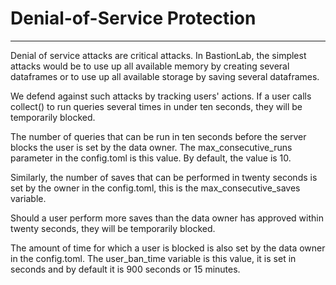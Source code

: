 # Denial-of-Service Protection
___________________________________

Denial of service attacks are critical attacks. In BastionLab, the simplest attacks would be to use up all available memory by creating several dataframes or to use up all available storage by saving several dataframes.

We defend against such attacks by tracking users' actions. If a user calls collect() to run queries several times in under ten seconds, they will be temporarily blocked.

The number of queries that can be run in ten seconds before the server blocks the user is set by the data owner. The max_consecutive_runs parameter in the config.toml is this value. By default, the value is 10.

Similarly, the number of saves that can be performed in twenty seconds is set by the owner in the config.toml, this is the max_consecutive_saves variable.

Should a user perform more saves than the data owner has approved within twenty seconds, they will be temporarily blocked.

The amount of time for which a user is blocked is also set by the data owner in the config.toml. The user_ban_time variable is this value, it is set in seconds and by default it is 900 seconds or 15 minutes.